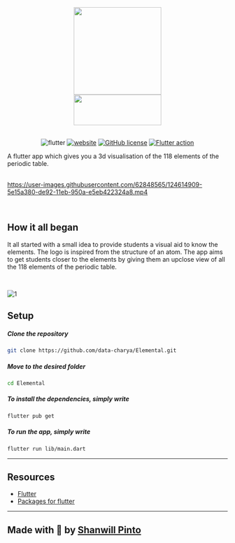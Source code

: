 <div align="center">
  <img src="https://res.cloudinary.com/vigneshshettyin/image/upload/v1626020891/ecljts2xfrdsm6xupghq.png" width="200px" height="200px">
  <br>
  <img src="https://res.cloudinary.com/vigneshshettyin/image/upload/v1626021279/c9w7pdrnstt5crrs1ddq.png" width="200px" height="70px">
  
</div>

<div align="center">

<br />

![flutter](https://img.shields.io/badge/Flutter%20ver.-2.2.2-blue?style=for-the-badge&logo=flutter)
[![website](https://img.shields.io/badge/Website-online-green?style=for-the-badge&logo=chrome)](https://elementalapp.netlify.app/#/)
[![GitHub license](https://img.shields.io/badge/license-MIT-red.svg?style=for-the-badge)](https://github.com/data-charya/Elemental/blob/master/LICENSE)
[![Flutter action](https://github.com/data-charya/Elemental/actions/workflows/flutter.yml/badge.svg?style=for-the-badge?branch=master)](https://github.com/data-charya/Elemental/actions/workflows/flutter.yml)

</div>

A flutter app which gives you a 3d visualisation of the 118 elements of the periodic table.
<br>
<br>




https://user-images.githubusercontent.com/62848565/124614909-5e15a380-de92-11eb-950a-e5eb422324a8.mp4

<br>

## How it all began

It all started with a small idea to provide students a visual aid to know the elements. The logo is inspired from the structure of an atom. The app aims to get students closer to the elements by giving them an upclose view of all the 118 elements of the periodic table. 

<br>

![1](https://user-images.githubusercontent.com/62848565/124788842-5ecc3980-df67-11eb-9597-6c3638cb583e.png)


## Setup

  ##### Clone the repository
```bash
git clone https://github.com/data-charya/Elemental.git
```
  ##### Move to the desired folder
```bash
cd Elemental
```
  ##### To install the dependencies, simply write
```bash
flutter pub get
```

  ##### To run the app, simply write
```bash
flutter run lib/main.dart
```
<hr>

## Resources 
- <a href="https://flutter.dev/" target=_blank>Flutter</a>
- <a href="https://pub.dev/" target=_blank>Packages for flutter</a>

<hr>

## Made with 💙 by <a href="https://github.com/data-charya"> Shanwill Pinto </a>
